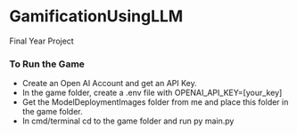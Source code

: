 # GamificationUsingLLM
Final Year Project

### To Run the Game  
- Create an Open AI Account and get an API Key.
- In the game folder, create a .env file with OPENAI_API_KEY=[your_key]
- Get the ModelDeploymentImages folder from me and place this folder in the game folder.
- In cmd/terminal cd to the game folder and run py main.py

